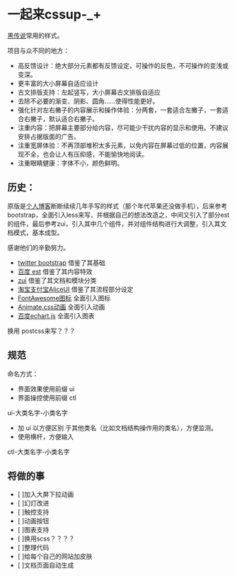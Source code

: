 一起来cssup-_+
=========

[黑传说](http://jobinson.ga)常用的样式。

项目与众不同的地方：

- 高反馈设计：绝大部分元素都有反馈设定，可操作的反色，不可操作的变浅或变深。
- 更丰富的大小屏幕自适应设计
- 古文排版支持：左起竖写，大小屏幕古文排版自适应
- 去除不必要的渐变、阴影、圆角……使得性能更好。
- 强化针对左右撇子的内容展示和操作体验：分两套，一套适合左撇子，一套适合右撇子，默认适合右撇子。
- 注重内容：把屏幕主要部分给内容，尽可能少干扰内容的显示和使用。不建议安排占据版面的广告。
- 注重宽屏体验：不再顶部堆积太多元素，以免内容在屏幕过低的位置，内容展现不全，也会让人有压抑感，不能愉快地阅读。
- 注重眼睛健康：字体不小，颜色鲜明。


## 历史： ##

原版是[个人博客](http://jobinson.ga)断断续续几年手写的样式（那个年代苹果还没做手机），后来参考bootstrap，全面引入less来写，并根据自己的想法改造之，中间又引入了部分est的组件，最后参考zui，引入其中几个组件，并对组件结构进行大调整，引入其文档模式，基本成型。

感谢他们的辛勤努力。

- [twitter bootstrap](http://getbootstrap.com) 借鉴了其基础
- [百度 est](http://ecomfe.github.io/est) 借鉴了其内容特效
- [zui](http://zui.sexy) 借鉴了其文档和模块分类
- [淘宝支付宝AliceUI](http://aliceui.org) 借鉴了其流程部分设定
- [FontAwesome图标](http://) 全面引入图标
- [Animate.css动画](http://) 全面引入动画
- [百度echart.js](http://) 全面引入图表


换用 postcss来写？？？


## 规范 ##

命名方式：

- 界面效果使用前缀 ui
- 界面操控使用前缀 ctl

ui-大类名字-小类名字

- 加 ui 以方便区别 于其他类名（比如文档结构操作用的类名），方便监测。
- 使用横杆，方便输入

ctl-大类名字-小类名字

## 将做的事 ##

- [ ]加入大屏下拉动画
- [ ]幻灯改进
- [ ]触控支持
- [ ]动画按钮
- [ ]图表支持
- [ ]换用scss？？？？
- [ ]整理代码
- [ ]给每个自己的网站加皮肤
- [ ]文档页面自动生成


